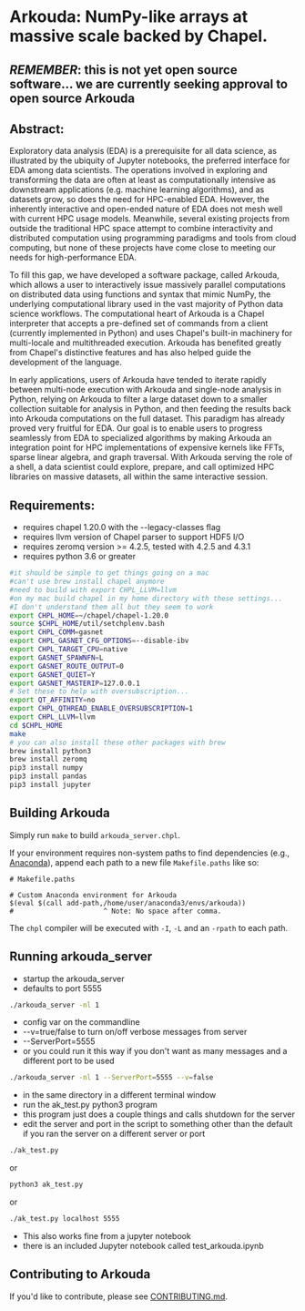 # Arkouda: NumPy-like arrays at massive scale backed by Chapel.
## _REMEMBER_: this is not yet open source software... we are currently seeking approval to open source Arkouda

## Abstract:
Exploratory data analysis (EDA) is a prerequisite for all data
science, as illustrated by the ubiquity of Jupyter notebooks, the
preferred interface for EDA among data scientists. The operations
involved in exploring and transforming the data are often at least as
computationally intensive as downstream applications (e.g. machine
learning algorithms), and as datasets grow, so does the need for HPC-enabled
EDA. However, the inherently interactive and open-ended nature of
EDA does not mesh well with current HPC usage models. Meanwhile, several
existing projects from outside the traditional HPC space attempt to
combine interactivity and
distributed computation using programming paradigms and tools from
cloud computing, but none of these projects have come close to meeting
our needs for high-performance EDA.

To fill this gap, we have
developed a software package, called Arkouda, which allows a user to
interactively issue massively parallel computations on distributed
data using functions and syntax that mimic NumPy, the underlying
computational library used in the vast majority of Python data science
workflows. The computational heart of Arkouda is a Chapel interpreter
that
accepts a pre-defined set of commands from a client (currently
implemented in Python) and
uses Chapel's built-in machinery for multi-locale and multithreaded
execution. Arkouda has benefited greatly from Chapel's distinctive
features and has also helped guide the development of the language.

In early applications, users of Arkouda have tended to iterate rapidly
between multi-node execution with Arkouda and single-node analysis in
Python, relying on Arkouda to filter a large dataset down to a smaller
collection suitable for analysis in Python, and then feeding the results
back into Arkouda computations on the full dataset. This paradigm has
already proved very fruitful for EDA. Our goal is to enable users to
progress seamlessly from EDA to specialized algorithms by making Arkouda
an integration point for HPC implementations of expensive kernels like
FFTs, sparse linear algebra, and graph traversal. With Arkouda serving
the role of a shell, a data scientist could explore, prepare, and call
optimized HPC libraries on massive datasets, all within the same
interactive session.

## Requirements:
 * requires chapel 1.20.0 with the --legacy-classes flag
 * requires llvm version of Chapel parser to support HDF5 I/O
 * requires zeromq version >= 4.2.5, tested with 4.2.5 and 4.3.1
 * requires python 3.6 or greater

```bash
#it should be simple to get things going on a mac
#can't use brew install chapel anymore
#need to build with export CHPL_LLVM=llvm
#on my mac build chapel in my home directory with these settings...
#I don't understand them all but they seem to work
export CHPL_HOME=~/chapel/chapel-1.20.0
source $CHPL_HOME/util/setchplenv.bash
export CHPL_COMM=gasnet
export CHPL_GASNET_CFG_OPTIONS=--disable-ibv
export CHPL_TARGET_CPU=native
export GASNET_SPAWNFN=L
export GASNET_ROUTE_OUTPUT=0
export GASNET_QUIET=Y
export GASNET_MASTERIP=127.0.0.1
# Set these to help with oversubscription...
export QT_AFFINITY=no
export CHPL_QTHREAD_ENABLE_OVERSUBSCRIPTION=1
export CHPL_LLVM=llvm
cd $CHPL_HOME
make
# you can also install these other packages with brew
brew install python3
brew install zeromq
pip3 install numpy
pip3 install pandas
pip3 install jupyter
```

## Building Arkouda

Simply run `make` to build `arkouda_server.chpl`.

If your environment requires non-system paths to find dependencies (e.g.,
[Anaconda]), append each path to a new file `Makefile.paths` like so:

```make
# Makefile.paths

# Custom Anaconda environment for Arkouda
$(eval $(call add-path,/home/user/anaconda3/envs/arkouda))
#                      ^ Note: No space after comma.
```

The `chpl` compiler will be executed with `-I`, `-L` and an `-rpath` to each
path.

[Anaconda]: https://www.anaconda.com/distribution/

## Running arkouda_server

 * startup the arkouda_server
 * defaults to port 5555
```bash
./arkouda_server -nl 1
```
 * config var on the commandline
 * --v=true/false to turn on/off verbose messages from server
 * --ServerPort=5555
 * or you could run it this way if you don't want as many messages
and a different port to be used
```bash
./arkouda_server -nl 1 --ServerPort=5555 --v=false
```
 * in the same directory in a different terminal window
 * run the ak_test.py python3 program
 * this program just does a couple things and calls shutdown for the server
 * edit the server and port in the script to something other than the
default if you ran the server on a different server or port
```bash
./ak_test.py
```
or
```bash
python3 ak_test.py
```
or
```bash
./ak_test.py localhost 5555
```
 * This also works fine from a jupyter notebook
 * there is an included Jupyter notebook called test_arkouda.ipynb

## Contributing to Arkouda

If you'd like to contribute, please see [CONTRIBUTING.md](CONTRIBUTING.md).
